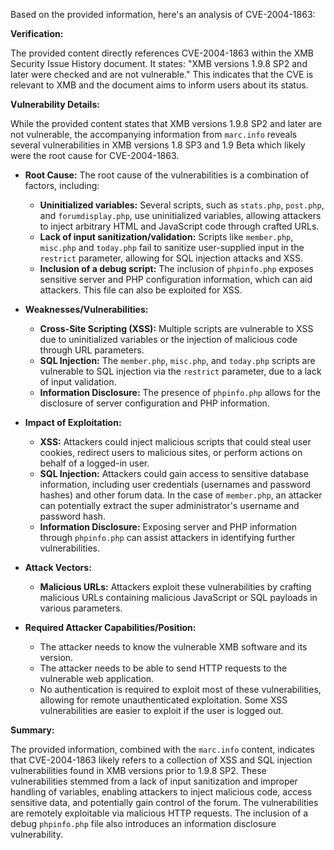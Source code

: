 Based on the provided information, here's an analysis of CVE-2004-1863:

**Verification:**

The provided content directly references CVE-2004-1863 within the XMB Security Issue History document. It states: "XMB versions 1.9.8 SP2 and later were checked and are not vulnerable." This indicates that the CVE is relevant to XMB and the document aims to inform users about its status.

**Vulnerability Details:**

While the provided content states that XMB versions 1.9.8 SP2 and later are not vulnerable, the accompanying information from `marc.info` reveals several vulnerabilities in XMB versions 1.8 SP3 and 1.9 Beta which likely were the root cause for CVE-2004-1863.

*   **Root Cause:** The root cause of the vulnerabilities is a combination of factors, including:
    *   **Uninitialized variables:** Several scripts, such as `stats.php`, `post.php`, and `forumdisplay.php`, use uninitialized variables, allowing attackers to inject arbitrary HTML and JavaScript code through crafted URLs.
    *   **Lack of input sanitization/validation:** Scripts like `member.php`, `misc.php` and `today.php` fail to sanitize user-supplied input in the `restrict` parameter, allowing for SQL injection attacks and XSS.
    *   **Inclusion of a debug script:** The inclusion of `phpinfo.php` exposes sensitive server and PHP configuration information, which can aid attackers. This file can also be exploited for XSS.

*   **Weaknesses/Vulnerabilities:**
    *   **Cross-Site Scripting (XSS):** Multiple scripts are vulnerable to XSS due to uninitialized variables or the injection of malicious code through URL parameters.
    *   **SQL Injection:**  The `member.php`, `misc.php`, and `today.php` scripts are vulnerable to SQL injection via the `restrict` parameter, due to a lack of input validation.
    *  **Information Disclosure:** The presence of `phpinfo.php` allows for the disclosure of server configuration and PHP information.

*   **Impact of Exploitation:**
    *   **XSS:** Attackers could inject malicious scripts that could steal user cookies, redirect users to malicious sites, or perform actions on behalf of a logged-in user.
    *   **SQL Injection:** Attackers could gain access to sensitive database information, including user credentials (usernames and password hashes) and other forum data. In the case of `member.php`, an attacker can potentially extract the super administrator's username and password hash.
    *   **Information Disclosure:** Exposing server and PHP information through `phpinfo.php` can assist attackers in identifying further vulnerabilities.

*   **Attack Vectors:**
    *   **Malicious URLs:** Attackers exploit these vulnerabilities by crafting malicious URLs containing malicious JavaScript or SQL payloads in various parameters.

*   **Required Attacker Capabilities/Position:**
    *   The attacker needs to know the vulnerable XMB software and its version.
    *   The attacker needs to be able to send HTTP requests to the vulnerable web application.
    *   No authentication is required to exploit most of these vulnerabilities, allowing for remote unauthenticated exploitation.  Some XSS vulnerabilities are easier to exploit if the user is logged out.

**Summary:**

The provided information, combined with the `marc.info` content, indicates that CVE-2004-1863 likely refers to a collection of XSS and SQL injection vulnerabilities found in XMB versions prior to 1.9.8 SP2. These vulnerabilities stemmed from a lack of input sanitization and improper handling of variables, enabling attackers to inject malicious code, access sensitive data, and potentially gain control of the forum. The vulnerabilities are remotely exploitable via malicious HTTP requests. The inclusion of a debug `phpinfo.php` file also introduces an information disclosure vulnerability.